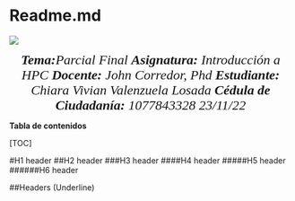 
# Readme.md

![](https://www.usergioarboleda.edu.co/wp-content/uploads/ultimatum/imagens/logo-mobile-UniversidadSergioArboleda.png)
<p align="center"> <FONT FACE="times new roman" SIZE=5>
<i><b>Tema:</b>Parcial Final</i>
<i><b>Asignatura:</b> Introducción a HPC</i>
<i><b>Docente:</b> John  Corredor, Phd</i>
<i><b>Estudiante:</b> Chiara Vivian Valenzuela Losada</i>
<i><b>Cédula de Ciudadanía:</b> 1077843328</i>
<i>23/11/22</i>
</FONT> </p>

**Tabla de contenidos**

[TOC]

#H1 header
##H2 header
###H3 header
####H4 header
#####H5 header
######H6 header

##Headers (Underline)
